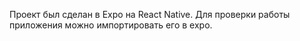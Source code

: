 Проект был сделан в Expo на React Native. Для проверки работы приложения можно импортировать его в expo.
